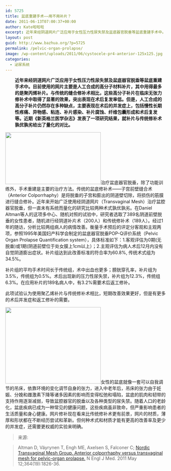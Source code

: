 ```yaml
---
id: 5725
title: 盆底重建手术——用不用补片？
date: 2011-06-13T07:00:37+00:00
author: Kate啦啦啦
excerpt: 近年来经阴道网片广泛应用于女性压力性尿失禁及盆底器官脱垂等盆底重建手术中。与传统的缝合修补术相比，这些高分子补片在临床无张力修补术中取得了显著的效果，突出表现在术后复发率低。但是，人工合成的高分子补片仍然存在多种缺点。近期《新英格兰医学杂志》发表了一项研究结果，就补片与传统修补术孰优孰劣给出了量化的对比。
layout: post
guid: http://www.bazhua.org/?p=5725
permalink: /pelvic-organ-prolapse/
image: /wp-content/uploads/2011/06/cystocele-pr4-anterior-125x125.jpg
categories:
  - 泌尿系统
---
```

<p style="padding-left: 30px;">
  <strong>近年来经阴道网片广泛应用于女性压力性尿失禁及盆底器官脱垂等盆底重建手术中。目前使用的网片主要是人工合成的高分子材料补片，其中用得最多的是聚丙烯补片。与传统的缝合修补术相比，这些高分子补片在临床无张力修补术中取得了显著的效果，突出表现在术后复发率低。但是，人工合成的高分子补片仍然存在多种缺点，主要表现在术后的并发症上，包括慢性长期性疼痛、异物感、粘连、补片感染、补片腐蚀、纤维包囊形成和术后复发等。近期《新英格兰医学杂志》发表了一项研究结果，就补片与传统修补术孰优孰劣给出了量化的对比。</strong>
</p>

[<img class="alignright size-medium wp-image-5727" title="transvaginal_mesh" src="/wp-content/uploads/2011/06/transvaginal_mesh-300x163.jpg" alt="" width="300" height="163" srcset="/wp-content/uploads/2011/06/transvaginal_mesh-300x163.jpg 300w, /wp-content/uploads/2011/06/transvaginal_mesh-150x81.jpg 150w, /wp-content/uploads/2011/06/transvaginal_mesh.jpg 575w" sizes="(max-width: 300px) 100vw, 300px" />](/wp-content/uploads/2011/06/transvaginal_mesh.jpg)治疗盆底器官脱垂，除了功能训练外，手术重建是主要的治疗方法。传统的盆底修补术——子宫前壁缝合术（Anterior Colporrhaphy）是将脱垂的子宫和膨出的阴道壁切除，将损伤的筋膜进行缝合修补。近年来开始广泛使用经阴道网片（Transvaginal Mesh）治疗盆腔器官脱垂，但一直未有系统而量化的研究比较两种术式孰优孰劣。在Daniel Altman等人的这项多中心、随机对照的试验中，研究者选取了389名阴道前壁脱垂的女性患者，随机进行经阴道补片术（200人）和传统修补术（189人）。经过1年的随访，分析比较两组病人的病情改善。衡量手术预后的评定分客观和主观两项，参照1995年美国妇产科学会制定的盆底器官脱垂POP-Q评价系统（Pelvic Organ Prolapse Quantification system），具体标准如下：1.客观评估为0期(无脱垂)或1期(阴道前壁位于处女膜上1cm以上）；2.主观评估为病人术后12月内没有自觉阴道膨出症状。补片组达到此改善标准的符合率为60.8%, 传统术式组为34.5%。

补片组的平均手术时间长于传统组，术中出血也更多；膀胱穿孔率，补片组为3.5%，传统组为0.5%。术后出现新的压力性尿失禁，补片组为12.3%，传统组6.3%。在应用补片的189名病人中，有3.2%需要术后返工修补。

此项试验认为使用聚乙烯补片与传统修补术相比，短期改善效果更好，但是有更多的术后并发症和返工修补的需要。

[<img class="alignright size-medium wp-image-5728" title="cystocele-pr4-anterior" src="/wp-content/uploads/2011/06/cystocele-pr4-anterior-300x240.jpg" alt="" width="300" height="240" srcset="/wp-content/uploads/2011/06/cystocele-pr4-anterior-300x240.jpg 300w, /wp-content/uploads/2011/06/cystocele-pr4-anterior-150x120.jpg 150w, /wp-content/uploads/2011/06/cystocele-pr4-anterior.jpg 350w" sizes="(max-width: 300px) 100vw, 300px" />](/wp-content/uploads/2011/06/cystocele-pr4-anterior.jpg)女性的盆底就像一套可以自我调节的吊床，依靠环境的变化调节自身的张力，进入中老年后，吊床的张力由于妊娠、分娩和雌激素下降等诸多因素的影响而变得松弛和塌陷，盆底的肌肉和韧带的支持作用逐渐减弱，导致盆腔器官的脱垂以及各种类型的尿失禁。随着人口的老龄化，盆底疾病已成为一种常见的健康问题，这些疾病虽非致命，但严重影响患者的生活质量和身心健康。网片修补现在看来比传统修补术更有前景，网片的材质，薄厚和形状都在不断经历尝试和革新。但何种术式和材质才能有更高的改善率及更少的并发症，还需要更权威的实验来明确。

> 来源:
  
> Altman D, Väyrynen T, Engh ME, Axelsen S, Falconer C; [Nordic Transvaginal Mesh Group. Anterior colporrhaphy versus transvaginal mesh for pelvic-organ prolapse.](http://www.nejm.org/doi/full/10.1056/NEJMoa1009521) N Engl J Med. 2011 May 12;364(19):1826-36.
